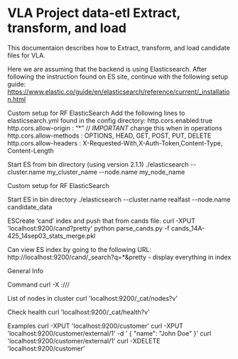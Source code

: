 # VLA Project data-etl Extract, transform, and load

This documentaion describes how to Extract, transform, and load candidate files for VLA.

Here we are assuming that the backend is using Elasticsearch.
After following the instruction found on ES site, continue with the following setup guide:
https://www.elastic.co/guide/en/elasticsearch/reference/current/_installation.html

Custom setup for RF ElasticSearch
Add the following lines to elasticsearch.yml found in the config directory:
http.cors.enabled:true
http.cors.allow-origin : “*” // *IMPORTANT* change this when in operations
http.cors.allow-methods : OPTIONS, HEAD, GET, POST, PUT, DELETE
http.cors.allow-headers : X-Requested-With,X-Auth-Token,Content-Type, Content-Length

Start ES from bin directory (using version 2.1.1)
./elasticsearch --cluster.name my_cluster_name --node.name my_node_name

Custom setup for RF ElasticSearch

Start ES in bin directory
./elasticsearch --cluster.name realfast --node.name candidate_data

ESCreate ‘cand’ index and push that from cands file:
curl -XPUT 'localhost:9200/cand?pretty'
python parse_cands.py  -f cands_14A-425_14sep03_stats_merge.pkl

Can view ES index by going to the following URL:
http://localhost:9200/cand/_search?q=*&pretty - display everything in index

General Info

Command
curl -X<REST Verb> <Node>:<Port>/<Index>/<Type>/<ID>

List of nodes in cluster
curl 'localhost:9200/_cat/nodes?v'

Check health
curl 'localhost:9200/_cat/health?v'

Examples
curl -XPUT 'localhost:9200/customer'
curl -XPUT 'localhost:9200/customer/external/1' -d '
{
  "name": "John Doe"
}'
curl 'localhost:9200/customer/external/1'
curl -XDELETE 'localhost:9200/customer'
